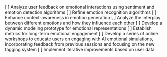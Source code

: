 [ ] Analyze user feedback on emotional interactions using sentiment and emotion detection algorithms
[ ] Refine emotion recognition algorithms
[ ] Enhance context-awareness in emotion generation
[ ] Analyze the interplay between different emotions and how they influence each other
[ ] Develop a dynamic modeling prototype for emotional representations
[ ] Establish metrics for long-term emotional engagement
[ ] Develop a series of online workshops to educate users on engaging with AI emotional simulations, incorporating feedback from previous sessions and focusing on the new tagging system
[ ] Implement iterative improvements based on user data